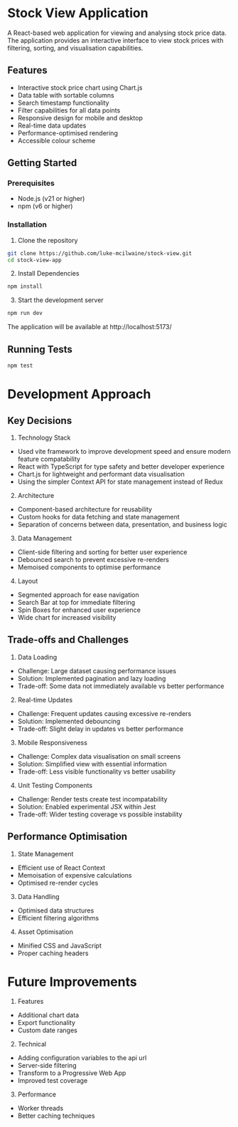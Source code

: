# Stock View Application

A React-based web application for viewing and analysing stock price data. The application provides an interactive interface to view stock prices with filtering, sorting, and visualisation capabilities.

## Features

- Interactive stock price chart using Chart.js
- Data table with sortable columns
- Search timestamp functionality 
- Filter capabilities for all data points
- Responsive design for mobile and desktop
- Real-time data updates
- Performance-optimised rendering
- Accessible colour scheme

## Getting Started

### Prerequisites

- Node.js (v21 or higher)
- npm (v6 or higher)

### Installation

1. Clone the repository
```bash
git clone https://github.com/luke-mcilwaine/stock-view.git
cd stock-view-app
```

2. Install Dependencies
```bash
npm install
```

3. Start the development server
```bash
npm run dev
```

The application will be available at http://localhost:5173/

## Running Tests
```bash
npm test
```

# Development Approach
## Key Decisions
1. Technology Stack
- Used vite framework to improve development speed and ensure modern feature compatability
- React with TypeScript for type safety and better developer experience
- Chart.js for lightweight and performant data visualisation
- Using the simpler Context API for state management instead of Redux

2. Architecture
- Component-based architecture for reusability
- Custom hooks for data fetching and state management
- Separation of concerns between data, presentation, and business logic

3. Data Management
- Client-side filtering and sorting for better user experience
- Debounced search to prevent excessive re-renders
- Memoised components to optimise performance

4. Layout
- Segmented approach for ease navigation
- Search Bar at top for immediate filtering
- Spin Boxes for enhanced user experience
- Wide chart for increased visibility

## Trade-offs and Challenges

1. Data Loading
- Challenge: Large dataset causing performance issues
- Solution: Implemented pagination and lazy loading
- Trade-off: Some data not immediately available vs better performance

2. Real-time Updates
- Challenge: Frequent updates causing excessive re-renders
- Solution: Implemented debouncing
- Trade-off: Slight delay in updates vs better performance

3. Mobile Responsiveness
- Challenge: Complex data visualisation on small screens
- Solution: Simplified view with essential information
- Trade-off: Less visible functionality vs better usability

4. Unit Testing Components
- Challenge: Render tests create test incompatability
- Solution: Enabled experimental JSX within Jest 
- Trade-off: Wider testing coverage vs possible instability

## Performance Optimisation

1. State Management
- Efficient use of React Context
- Memoisation of expensive calculations
- Optimised re-render cycles

3. Data Handling
- Optimised data structures
- Efficient filtering algorithms

4. Asset Optimisation
- Minified CSS and JavaScript
- Proper caching headers

# Future Improvements
1. Features
- Additional chart data
- Export functionality
- Custom date ranges

2. Technical
- Adding configuration variables to the api url
- Server-side filtering
- Transform to a Progressive Web App
- Improved test coverage

3. Performance
- Worker threads
- Better caching techniques
